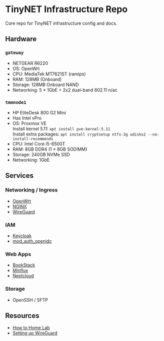 # TinyNET Infrastructure Repo

Core repo for TinyNET infrastructure config and docs.

## Hardware

### `gateway`

- NETGEAR R6220
- OS: OpenWrt
- CPU: MediaTek MT7621ST (ramips)
- RAM: 128MB (Onboard)
- Storage: 128MB Onboard NAND
- Networking: 5 * 1GbE + 2x2 dual-band 802.11 n/ac

### `tmmnode1`

- HP EliteDesk 800 G2 Mini
- Has Intel vPro
- OS: Proxmox VE  
  Install kernel 5.11: `apt install pve-kernel-5.11`  
  Install extra packages: `apt install cryptsetup ntfs-3g udisks2 --no-install-recommends`
- CPU: Intel Core i5-6500T
- RAM: 8GB DDR4 (1 * 8GB SODIMM)
- Storage: 240GB NVMe SSD
- Networking: 1GbE

## Services

### Networking / Ingress

- [OpenWrt](https://openwrt.org/)
- [NGINX](https://nginx.org)
- [WireGuard](https://www.wireguard.com/)

### IAM

- [Keycloak](https://www.keycloak.org/)
- [mod_auth_openidc](https://github.com/zmartzone/mod_auth_openidc)

### Web Apps

- [BookStack](https://www.bookstackapp.com/)
- [Minflux](https://miniflux.app/)
- [Nextcloud](https://nextcloud.com/)

### Storage

- OpenSSH / SFTP

## Resources

- [How to Home Lab](https://www.dlford.io/tag/how-to-home-lab-series/)
- [Setting up WireGuard](https://linuxize.com/post/how-to-set-up-wireguard-vpn-on-ubuntu-20-04/)
